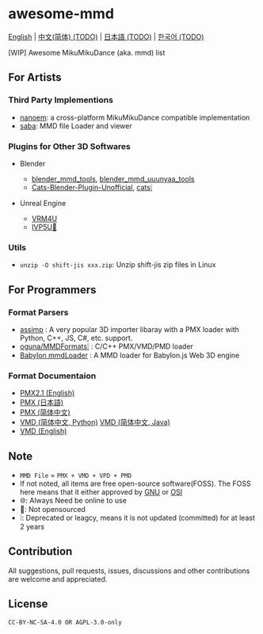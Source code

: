 # awesome-mmd
[English](README.md) | [中文(简体) (TODO)](README.zh-Hans.md) | [日本語 (TODO)](README.ja.md) | [한국어 (TODO)](README.ko.md)

[WIP] Awesome MikuMikuDance (aka. mmd) list

## For Artists
<!-- ### Format Convertion -->

### Third Party Implementions
- [nanoem](https://github.com/hkrn/nanoem): a cross-platform MikuMikuDance compatible implementation
- [saba](https://github.com/benikabocha/saba): MMD file Loader and viewer

### Plugins for Other 3D Softwares
- Blender
  * [blender_mmd_tools](https://github.com/UuuNyaa/blender_mmd_tools), [blender_mmd_uuunyaa_tools](https://github.com/UuuNyaa/blender_mmd_uuunyaa_tools)
  * [Cats-Blender-Plugin-Unofficial](https://github.com/teamneoneko/Cats-Blender-Plugin-Unofficial-), [cats❕](https://github.com/absolute-quantum/cats-blender-plugin)

- Unreal Engine
  * [VRM4U](https://github.com/ruyo/VRM4U)
  * [IVP5U🚫](https://github.com/NaN-Name-bilbil/IVP5U)

### Utils
- `unzip -O shift-jis xxx.zip`: Unzip shift-jis zip files in Linux

## For Programmers
### Format Parsers
- [assimp](https://github.com/assimp/assimp) : A very popular 3D importer libaray with a PMX loader with Python, C++, JS, C#, etc. support.
- [oguna/MMDFormats❕](https://github.com/oguna/MMDFormats) : C/C++ PMX/VMD/PMD loader
- [Babylon mmdLoader](https://doc.babylonjs.com/communityExtensions/mmdLoader) : A MMD loader for Babylon.js Web 3D engine

### Format Documentaion
- [PMX2.1 (English)](https://gist.github.com/felixjones/f8a06bd48f9da9a4539f)
- [PMX (日本語)](https://w.atwiki.jp/vpvpwiki/pages/284.html)
- [PMX (简体中文)](https://www.jianshu.com/p/d051639b6aed)
- [VMD (简体中文, Python)](https://www.jianshu.com/p/ae312fb53fc3) [VMD (简体中文, Java)](https://blog.csdn.net/haseetxwd/article/details/82821533)
- [VMD (English)](https://mikumikudance.fandom.com/wiki/VMD_file_format)


## Note

- `MMD File` = `PMX + VMD + VPD + PMD`
- If not noted, all items are free open-source software(FOSS). The FOSS here means that it either approved by [GNU](https://www.gnu.org/philosophy/free-sw.en.html#fs-definition) or [OSI](https://opensource.org/osd)
- 🌐: Always Need be online to use
- 🚫: Not opensourced
- ❕: Deprecated or leagcy, means it is not updated (committed) for at least 2 years

## Contribution
All suggestions, pull requests, issues, discussions and other contributions are welcome and appreciated.

## License
`CC-BY-NC-SA-4.0 OR AGPL-3.0-only`
